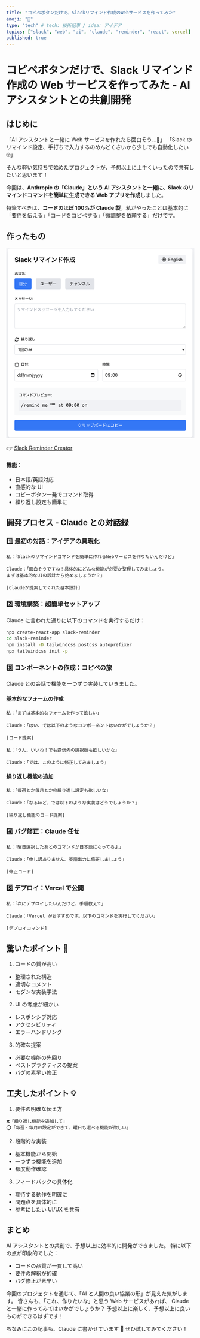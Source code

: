 ```yaml
---
title: "コピペボタンだけで、Slackリマインド作成のWebサービスを作ってみた"
emoji: "🤫"
type: "tech" # tech: 技術記事 / idea: アイデア
topics: ["slack", "web", "ai", "claude", "reminder", "react", vercel]
published: true
---
```


# コピペボタンだけで、Slack リマインド作成の Web サービスを作ってみた - AI アシスタントとの共創開発

## はじめに

「AI アシスタントと一緒に Web サービスを作れたら面白そう...🤔」
「Slack のリマインド設定、手打ちで入力するのめんどくさいから少しでも自動化したい 🙄」

そんな軽い気持ちで始めたプロジェクトが、予想以上に上手くいったので共有したいと思います！

今回は、**Anthropic の「Claude」という AI アシスタントと一緒に、Slack のリマインドコマンドを簡単に生成できる Web アプリを作成**しました。

特筆すべきは、**コードのほぼ 100%が Claude 製**。私がやったことは基本的に「要件を伝える」「コードをコピペする」「微調整を依頼する」だけです。

## 作ったもの

![完成イメージ](/images/slack-reminder-creator/demo.png)

👉 [Slack Reminder Creator](https://slack-reminder-creator.vercel.app/)

#### 機能：

- 日本語/英語対応
- 直感的な UI
- コピーボタン一発でコマンド取得
- 繰り返し設定も簡単に

## 開発プロセス - Claude との対話録

### 1️⃣ 最初の対話：アイデアの具現化

```conversation
私：「Slackのリマインドコマンドを簡単に作れるWebサービスを作りたいんだけど」

Claude：「面白そうですね！具体的にどんな機能が必要か整理してみましょう。
まずは基本的なUIの設計から始めましょうか？」

[Claudeが提案してくれた基本設計]
```

### 2️⃣ 環境構築：超簡単セットアップ

Claude に言われた通りに以下のコマンドを実行するだけ：

```bash
npx create-react-app slack-reminder
cd slack-reminder
npm install -D tailwindcss postcss autoprefixer
npx tailwindcss init -p
```

### 3️⃣ コンポーネントの作成：コピペの旅

Claude との会話で機能を一つずつ実装していきました。

#### 基本的なフォームの作成

```conversation
私：「まずは基本的なフォームを作って欲しい」

Claude：「はい、では以下のようなコンポーネントはいかがでしょうか？」

[コード提案]

私：「うん、いいね！でも送信先の選択肢も欲しいかな」

Claude：「では、このように修正してみましょう」
```

#### 繰り返し機能の追加

```conversation
私：「毎週とか毎月とかの繰り返し設定も欲しいな」

Claude：「なるほど、では以下のような実装はどうでしょうか？」

[繰り返し機能のコード提案]
```

### 4️⃣ バグ修正：Claude 任せ

```conversation
私：「曜日選択したあとのコマンドが日本語になってるよ」

Claude：「申し訳ありません。英語出力に修正しましょう」

[修正コード]
```

### 5️⃣ デプロイ：Vercel で公開

```conversation
私：「次にデプロイしたいんだけど、手順教えて」

Claude：「Vercel がおすすめです。以下のコマンドを実行してください」

[デプロイコマンド]
```

## 驚いたポイント 🎯

1. コードの質が高い

- 整理された構造
- 適切なコメント
- モダンな実装手法

2. UI の考慮が細かい

- レスポンシブ対応
- アクセシビリティ
- エラーハンドリング

3. 的確な提案

- 必要な機能の先回り
- ベストプラクティスの提案
- バグの素早い修正

## 工夫したポイント 💡

1. 要件の明確な伝え方

```conversation
❌「繰り返し機能を追加して」
⭕「毎週・毎月の設定ができて、曜日も選べる機能が欲しい」
```

2. 段階的な実装

- 基本機能から開始
- 一つずつ機能を追加
- 都度動作確認

3. フィードバックの具体化

- 期待する動作を明確に
- 問題点を具体的に
- 参考にしたい UI/UX を共有

## まとめ

AI アシスタントとの共創で、予想以上に効率的に開発ができました。
特に以下の点が印象的でした：

- コードの品質が一貫して高い
- 要件の解釈が的確
- バグ修正が素早い

今回のプロジェクトを通じて、「AI と人間の良い協業の形」が見えた気がします。
皆さんも、「これ、作りたいな」と思う Web サービスがあれば、
Claude と一緒に作ってみてはいかがでしょうか？
予想以上に楽しく、予想以上に良いものができるはずです！

ちなみにこの記事も、Claude に書かせています 🤭 ぜひ試してみてください！
